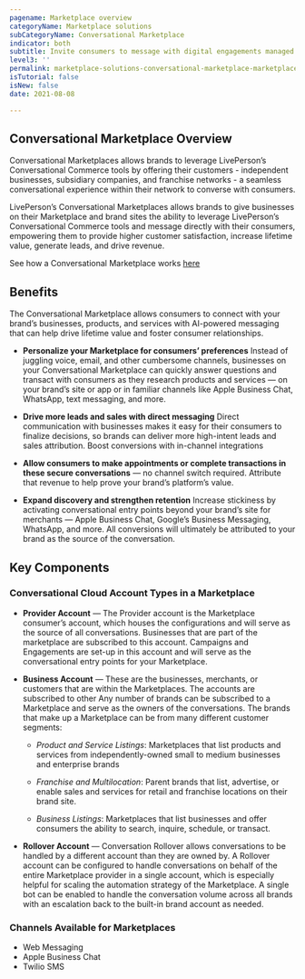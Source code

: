 ```yaml
---
pagename: Marketplace overview
categoryName: Marketplace solutions
subCategoryName: Conversational Marketplace
indicator: both
subtitle: Invite consumers to message with digital engagements managed in campaigns
level3: ''
permalink: marketplace-solutions-conversational-marketplace-marketplace-overview.html
isTutorial: false
isNew: false
date: 2021-08-08 

---
```

## Conversational Marketplace Overview

Conversational Marketplaces allows brands to leverage LivePerson’s Conversational Commerce tools by offering their customers - independent businesses, subsidiary companies, and franchise networks -  a seamless conversational experience within their network to converse with consumers.

LivePerson’s Conversational Marketplaces allows brands to give businesses on their Marketplace and brand sites the ability to leverage LivePerson’s Conversational Commerce tools and message directly with their consumers, empowering them to provide higher customer satisfaction, increase lifetime value, generate leads, and drive revenue. 

See how a Conversational Marketplace works [here](https://vimeo.com/536960269/d581c57c1b)

## Benefits
The Conversational Marketplace allows consumers to connect with your brand’s businesses, products, and services with AI-powered messaging that can help drive lifetime value and foster consumer relationships. 

* **Personalize your Marketplace for consumers’ preferences**
Instead of juggling voice, email, and other cumbersome channels, businesses on your Conversational Marketplace can quickly answer questions and transact with consumers as they research products and services — on your brand’s site or app or in familiar channels like Apple Business Chat, WhatsApp, text messaging, and more.

* **Drive more leads and sales with direct messaging**
Direct communication with businesses makes it easy for their consumers to finalize decisions, so brands can deliver more high-intent leads and sales attribution. 
Boost conversions with in-channel integrations

* **Allow consumers to make appointments or complete transactions in these secure conversations** — no channel switch required. Attribute that revenue to help prove your brand’s platform’s value.

* **Expand discovery and strengthen retention**
Increase stickiness by activating conversational entry points beyond your brand’s site for merchants — Apple Business Chat, Google’s Business Messaging, WhatsApp, and more. All conversions will ultimately be attributed to your brand as the source of the conversation.

## Key Components
### Conversational Cloud Account Types in a Marketplace

* **Provider Account** — The Provider account is the Marketplace consumer’s account, which houses the configurations and will serve as the source of all conversations. Businesses that are part of the marketplace are subscribed to this account. Campaigns and Engagements are set-up in this account and will serve as the conversational entry points for your Marketplace.

* **Business Account** — These are the businesses, merchants, or customers that are within the Marketplaces.  The accounts are subscribed to other Any number of brands can be subscribed to a Marketplace and serve as the owners of the conversations. The brands that make up a Marketplace can be from many different customer segments: 

  * *Product and Service Listings*: Marketplaces that list products and services from independently-owned small to medium businesses and enterprise brands

  * *Franchise and Multilocation*: Parent brands that list, advertise, or enable sales and services for retail and franchise locations on their brand site.

  * *Business Listings*: Marketplaces that list businesses and offer consumers the ability to search, inquire, schedule, or transact. 

* **Rollover Account** — Conversation Rollover allows conversations to be handled by a different account than they are owned by. A Rollover account can be configured to handle conversations on behalf of the entire Marketplace provider in a single account, which is especially helpful for scaling the automation strategy of the Marketplace. A single bot can be enabled to handle the conversation volume across all brands with an escalation back to the built-in brand account as needed. 

### Channels Available for Marketplaces 

* Web Messaging 
* Apple Business Chat
* Twilio SMS
